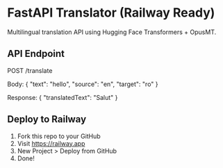 # FastAPI Translator (Railway Ready)

Multilingual translation API using Hugging Face Transformers + OpusMT.

## API Endpoint

POST /translate

Body:
{
  "text": "hello",
  "source": "en",
  "target": "ro"
}

Response:
{
  "translatedText": "Salut"
}

## Deploy to Railway
1. Fork this repo to your GitHub
2. Visit https://railway.app
3. New Project > Deploy from GitHub
4. Done!
